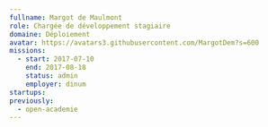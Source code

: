 ```yaml
---
fullname: Margot de Maulmont
role: Chargée de développement stagiaire
domaine: Déploiement
avatar: https://avatars3.githubusercontent.com/MargotDem?s=600
missions:
  - start: 2017-07-10
    end: 2017-08-18
    status: admin
    employer: dinum
startups:
previously:
  - open-academie
---
```

